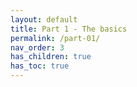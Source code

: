 ```yaml
---
layout: default
title: Part 1 - The basics
permalink: /part-01/
nav_order: 3
has_children: true
has_toc: true
---
```

